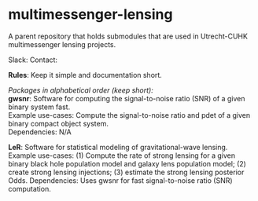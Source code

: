 # multimessenger-lensing
A parent repository that holds submodules that are used in Utrecht-CUHK multimessenger lensing projects. 

Slack: 
Contact: 

**Rules**: Keep it simple and documentation short. 

*Packages in alphabetical order (keep short):*\
**gwsnr**: Software for computing the signal-to-noise ratio (SNR) of a given binary system fast.\
Example use-cases: Compute the signal-to-noise ratio and pdet of a given binary compact object system.\
Dependencies: N/A

**LeR**: Software for statistical modeling of gravitational-wave lensing. 
Example use-cases: (1) Compute the rate of strong lensing for a given binary black hole population model and galaxy lens population model; (2) create strong lensing injections; (3) estimate the strong lensing posterior Odds.
Dependencies: Uses gwsnr for fast signal-to-noise ratio (SNR) computation.


